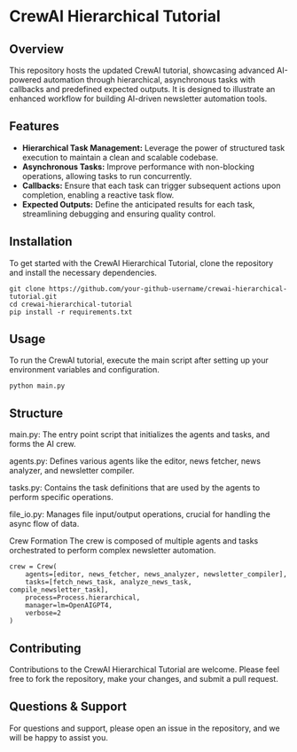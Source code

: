 # CrewAI Hierarchical Tutorial

## Overview
This repository hosts the updated CrewAI tutorial, showcasing advanced AI-powered automation through hierarchical, asynchronous tasks with callbacks and predefined expected outputs. It is designed to illustrate an enhanced workflow for building AI-driven newsletter automation tools.

## Features
- **Hierarchical Task Management:** Leverage the power of structured task execution to maintain a clean and scalable codebase.
- **Asynchronous Tasks:** Improve performance with non-blocking operations, allowing tasks to run concurrently.
- **Callbacks:** Ensure that each task can trigger subsequent actions upon completion, enabling a reactive task flow.
- **Expected Outputs:** Define the anticipated results for each task, streamlining debugging and ensuring quality control.

## Installation
To get started with the CrewAI Hierarchical Tutorial, clone the repository and install the necessary dependencies.

```
git clone https://github.com/your-github-username/crewai-hierarchical-tutorial.git
cd crewai-hierarchical-tutorial
pip install -r requirements.txt
```

## Usage
To run the CrewAI tutorial, execute the main script after setting up your environment variables and configuration.

``` 
python main.py
```

## Structure
main.py: The entry point script that initializes the agents and tasks, and forms the AI crew.

agents.py: Defines various agents like the editor, news fetcher, news analyzer, and newsletter compiler.

tasks.py: Contains the task definitions that are used by the agents to perform specific operations.

file_io.py: Manages file input/output operations, crucial for handling the async flow of data.


Crew Formation
The crew is composed of multiple agents and tasks orchestrated to perform complex newsletter automation.

```
crew = Crew(
    agents=[editor, news_fetcher, news_analyzer, newsletter_compiler],
    tasks=[fetch_news_task, analyze_news_task, compile_newsletter_task],
    process=Process.hierarchical,
    manager=lm=OpenAIGPT4,
    verbose=2
)
```
## Contributing
Contributions to the CrewAI Hierarchical Tutorial are welcome. Please feel free to fork the repository, make your changes, and submit a pull request.

## Questions & Support
For questions and support, please open an issue in the repository, and we will be happy to assist you.
